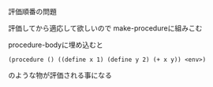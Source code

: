 評価順番の問題

評価してから適応して欲しいので
make-procedureに組みこむ

procedure-bodyに埋め込むと
```schema
(procedure () ((define x 1) (define y 2) (+ x y)) <env>)
```

のような物が評価される事になる

